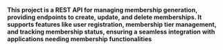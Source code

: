 **This project is a REST API for managing membership generation, providing endpoints to create, update, and delete memberships. It supports features like user registration, membership tier management, and tracking membership status, ensuring a seamless integration with applications needing membership functionalities**
